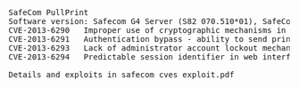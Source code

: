 <pre>
SafeCom PullPrint
Software version: Safecom G4 Server (S82 070.510*01), SafeCom Print Client G4 (v. S82 070.510*03)
CVE-2013-6290	Improper use of cryptographic mechanisms in the internal SafeCom protocol (MITM attack), together with Slawomir Jasek
CVE-2013-6291	Authentication bypass - ability to send print jobs on behalf of another user
CVE-2013-6293	Lack of administrator account lockout mechanism allowing to bruteforce administrative credentials
CVE-2013-6294	Predictable session identifier in web interface which allows user session hijacking.

Details and exploits in safecom_cves_exploit.pdf
</pre>
